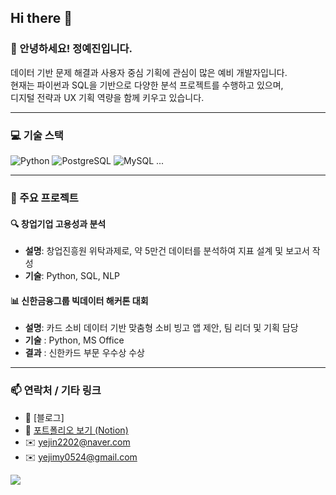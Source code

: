 ## Hi there 👋
### 👋 안녕하세요! 정예진입니다.
데이터 기반 문제 해결과 사용자 중심 기획에 관심이 많은 예비 개발자입니다.  
현재는 파이썬과 SQL을 기반으로 다양한 분석 프로젝트를 수행하고 있으며,  
디지털 전략과 UX 기획 역량을 함께 키우고 있습니다.

---

### 💻 기술 스택
![Python](https://img.shields.io/badge/Python-3776AB?style=flat&logo=python&logoColor=white)
![PostgreSQL](https://img.shields.io/badge/PostgreSQL-4169E1?style=flat&logo=postgresql&logoColor=white)
![MySQL](https://img.shields.io/badge/MySQL-4479A1?style=flat&logo=mysql&logoColor=white)
...

---

### 🧩 주요 프로젝트

#### 🔍 창업기업 고용성과 분석
- **설명**: 창업진흥원 위탁과제로, 약 5만건 데이터를 분석하여 지표 설계 및 보고서 작성
- **기술**: Python, SQL, NLP

#### 📊 신한금융그룹 빅데이터 해커톤 대회
- **설명**: 카드 소비 데이터 기반 맞춤형 소비 빙고 앱 제안, 팀 리더 및 기획 담당
- **기술** : Python, MS Office
- **결과** : 신한카드 부문 우수상 수상

---

### 📫 연락처 / 기타 링크
- 📝 [블로그]
- 📝 [포트폴리오 보기 (Notion)](https://www.notion.so/e86b54abd79e4e72b67de62acf84b000?source=copy_link)
- ✉️ yejin2202@naver.com
- ✉️ yejimy0524@gmail.com
<a href="mailto:yejin2202@naver.com">
<img src="https://img.shields.io/badge/Gmail-d14836?style=flat-square&logo=Gmail&logoColor=white&link=yejin2202@naver.com"/>
</a>
